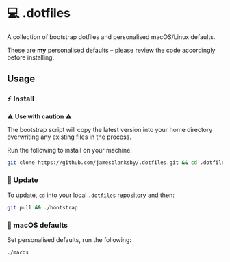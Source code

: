 # 💻 .dotfiles

A collection of bootstrap dotfiles and personalised macOS/Linux defaults.

These are **my** personalised defaults – please review the code accordingly before installing.

## Usage

### ⚡️ Install

⚠️ **Use with caution** ⚠️

The bootstrap script will copy the latest version into your home directory overwriting any existing files in the process.

Run the following to install on your machine:

```bash
git clone https://github.com/jamesblanksby/.dotfiles.git && cd .dotfiles && ./bootstrap
```

### 💎 Update

To update, `cd` into your local `.dotfiles` repository and then:

```bash
git pull && ./bootstrap
```

### 🍎 macOS defaults

Set personalised defaults, run the following:

```bash
./macos
```
